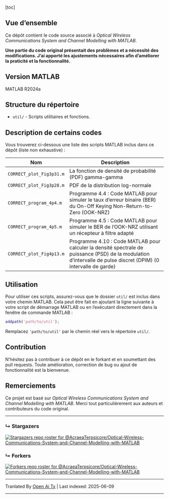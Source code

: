 [toc]

## Vue d’ensemble

Ce dépôt contient le code source associé à *Optical Wireless Communications System and Channel Modelling with MATLAB*.

**Une partie du code original présentait des problèmes et a nécessité des modifications. J’ai apporté les ajustements nécessaires afin d’améliorer la praticité et la fonctionnalité.**



## Version MATLAB

MATLAB R2024a

## Structure du répertoire

- `util/` - Scripts utilitaires et fonctions.

## Description de certains codes

Vous trouverez ci-dessous une liste des scripts MATLAB inclus dans ce dépôt (liste non exhaustive) :

| Nom                      | Description                                                                                                                     |
| ------------------------ | ------------------------------------------------------------------------------------------------------------------------------ |
| `CORRECT_plot_Fig3p31.m` | La fonction de densité de probabilité (PDF) gamma-gamma                                                                        |
| `CORRECT_plot_Fig3p28.m` | PDF de la distribution log-normale                                                                                             |
| `CORRECT_program_4p4.m`  | Programme 4.4 : Code MATLAB pour simuler le taux d’erreur binaire (BER) du On-Off Keying Non-Return-to-Zero (OOK-NRZ)         |
| `CORRECT_program_4p5.m`  | Programme 4.5 : Code MATLAB pour simuler le BER de l’OOK-NRZ utilisant un récepteur à filtre adapté                            |
| `CORRECT_plot_Fig4p13.m` | Programme 4.10 : Code MATLAB pour calculer la densité spectrale de puissance (PSD) de la modulation d’intervalle de pulse discret (DPIM) (0 intervalle de garde) |

## Utilisation

Pour utiliser ces scripts, assurez-vous que le dossier `util/` est inclus dans votre chemin MATLAB. Cela peut être fait en ajoutant la ligne suivante à votre script de démarrage MATLAB ou en l’exécutant directement dans la fenêtre de commande MATLAB :

```matlab
addpath('path/to/util');
```

Remplacez `'path/to/util'` par le chemin réel vers le répertoire `util/`.

## Contribution

N’hésitez pas à contribuer à ce dépôt en le forkant et en soumettant des pull requests. Toute amélioration, correction de bug ou ajout de fonctionnalité est la bienvenue.

## Remerciements

Ce projet est basé sur *Optical Wireless Communications System and Channel Modelling with MATLAB*. Merci tout particulièrement aux auteurs et contributeurs du code original.

---



### &#8627; Stargazers
[![Stargazers repo roster for @AcraeaTerpsicore/Optical-Wireless-Communications-System-and-Channel-Modelling-with-MATLAB](http://reporoster.com/stars/AcraeaTerpsicore/Optical-Wireless-Communications-System-and-Channel-Modelling-with-MATLAB)](https://github.com/AcraeaTerpsicore/Optical-Wireless-Communications-System-and-Channel-Modelling-with-MATLAB/stargazers)

### &#8627; Forkers
[![Forkers repo roster for @AcraeaTerpsicore/Optical-Wireless-Communications-System-and-Channel-Modelling-with-MATLAB](http://reporoster.com/forks/AcraeaTerpsicore/Optical-Wireless-Communications-System-and-Channel-Modelling-with-MATLAB)](https://github.com/AcraeaTerpsicore/Optical-Wireless-Communications-System-and-Channel-Modelling-with-MATLAB/network/members)



---

Tranlated By [Open Ai Tx](https://github.com/OpenAiTx/OpenAiTx) | Last indexed: 2025-06-09

---